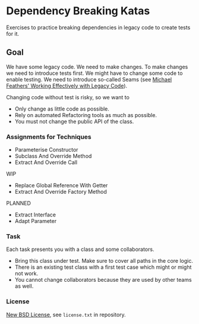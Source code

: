 # Dependency Breaking Katas #

Exercises to practice breaking dependencies in legacy
code to create tests for it.

## Goal ##

We have some legacy code. We need to make changes.
To make changes we need to introduce tests first.
We might have to change some code to enable testing.
We need to introduce so-called Seams (see [Michael
Feathers' Working Effectively with Legacy
Code](https://www.goodreads.com/book/show/44919.Working_Effectively_with_Legacy_Code)).

Changing code without test is risky, so we want to

* Only change as little code as possible.
* Rely on automated Refactoring tools as much as possible.
* You must not change the public API of the class.

### Assignments for Techniques ###

* Parameterise Constructor
* Subclass And Override Method
* Extract And Override Call

WIP

* Replace Global Reference With Getter
* Extract And Override Factory Method

PLANNED

* Extract Interface
* Adapt Parameter

### Task ###

Each task presents you with a class and some collaborators.

* Bring this class under test. Make sure to cover all paths in the core logic.
* There is an existing test class with a first test case which might or might not work.
* You cannot change collaborators because they are used by other teams as well.

### License ###

[New BSD License](http://opensource.org/licenses/bsd-license.php), see `license.txt` in repository.
